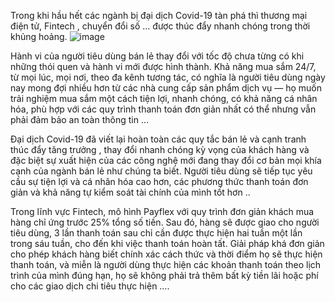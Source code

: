 Trong khi hầu hết các ngành bị đại dịch Covid-19 tàn phá thì thương mại điện tử, Fintech , chuyển đổi số … được thúc đẩy nhanh chóng trong thời khủng hoảng.
![image](https://user-images.githubusercontent.com/52438010/120571949-569f4c80-c445-11eb-968f-0383497d3cd5.png)


Hành vi của người tiêu dùng bán lẻ thay đổi với tốc độ chưa từng có khi những thói quen và hành vi mới được hình thành. Khả năng mua sắm 24/7, từ mọi lúc, mọi nơi, theo đa kênh tương tác, có nghĩa là người tiêu dùng ngày nay mong đợi nhiều hơn từ các nhà cung cấp sản phẩm dịch vụ — họ muốn trải nghiệm mua sắm một cách tiện lợi, nhanh chóng, có khả năng cá nhân hóa, phù hợp với các quy trình thanh toán đơn giản nhất có thể nhưng vẫn phải đảm bảo an toàn thông tin …

Đại dịch Covid-19 đã viết lại hoàn toàn các quy tắc bán lẻ và cạnh tranh thúc đẩy tăng trưởng , thay đổi nhanh chóng kỳ vọng của khách hàng và đặc biệt sự xuất hiện của các công nghệ mới đang thay đổi cơ bản mọi khía cạnh của ngành bán lẻ như chúng ta biết.
Người tiêu dùng sẽ tiếp tục yêu cầu sự tiện lợi và cá nhân hóa cao hơn, các phương thức thanh toán đơn giản và khả năng tự kiểm soát tài chính của mình tốt hơn ..

Trong lĩnh vực Fintech, mô hình Payflex với quy trình đơn giản khách mua hàng chỉ ứng trước 25% tổng số tiền. Sau đó, hàng sẽ được giao cho người tiêu dùng, 3 lần thanh toán sau chỉ cần được thực hiện hai tuần một lần trong sáu tuần, cho đến khi việc thanh toán hoàn tất.
Giải pháp khá đơn giản cho phép khách hàng biết chính xác cách thức và thời điểm họ sẽ thực hiện thanh toán, và miễn là người dùng thực hiện các khoản thanh toán theo lịch trình của mình đúng hạn, họ sẽ không phải trả thêm bất kỳ tiền lãi hoặc phí cho các giao dịch chi tiêu thực hiện ….
